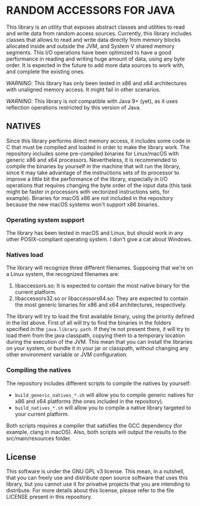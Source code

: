 # RANDOM ACCESSORS FOR JAVA

This library is an utility that exposes abstract classes and utilities
to read and write data from random access sources. Currently, this
library includes classes that allows to read and write data directly
from memory blocks allocated inside and outside the JVM, and System V
shared memory segments. This I/O operations have been optimized to
have a good performance in reading and writing huge amount of data,
using any byte order. It is expected in the future to add more data
sources to work with, and complete the existing ones.

*WARNING*: This library has only been tested in x86 and x64
architectures with unaligned memory access. It might fail in other
scenarios.

*WARNING*: This library is *not* compatible with Java 9+
(yet), as it uses reflection operations restricted by this version of
Java.

## NATIVES

Since this library performs direct memory access, it includes some
code in C that must be compiled and loaded in order to make the
library work. The repository includes some pre-compiled binaries for
Linux/macOS with generic x86 and x64 processors. Nevertheless, it is
recommended to compile the binaries by yourself in the machine that
will run the library, since it may take advantage of the instructions
sets of its processor to improve a little bit the performance of the
library, especially in I/O operations that requires changing the byte
order of the input data (this task might be faster in processors with
vectorized instructions sets, for example). Binaries for macOS x86 are
not included in the repository because the new macOS systems won't support 
x86 binaries.

### Operating system support

The library has been tested in macOS and Linux, but should work in any
other POSIX-compliant operating system. I don't give a cat about
Windows.

### Natives load

The library will recognize three different filenames. Supposing that
we're on a Linux system, the recognized filenames are:

1. libaccessors.so: It is expected to contain the most native binary
   for the current platform.
2. libaccessors32.so or libaccessors64.so: They are expected to
   contain the most generic binaries for x86 and x64 architectures,
   respectively.

The library will try to load the first available binary, using the
priority defined in the list above. First of all will try to find the
binaries in the folders specified in the `java.library.path`. If
they're not present there, it will try to load them from the java
classpath, copying them to a temporary location during the execution
of the JVM. This mean that you can install the libraries on your
system, or bundle it in your jar or classpath, without changing any
other environment variable or JVM configuration.

### Compiling the natives

The repository includes different scripts to compile the natives by
yourself:

* `build_generic_natives_*.sh` will allow you to compile generic
  natives for x86 and x64 platforms (the ones included in the
  repository).
* `build_natives_*.sh` will allow you to compile a native library
  targeted to your current platform.

Both scripts requires a compiler that satisfies the GCC dependency
(for example, clang in macOS). Also, both scripts will output the
results to the src/main/resources folder.

## License

This software is under the GNU GPL v3 license. This mean, in a
nutshell, that you can freely use and distribute open source software
that uses this library, but you cannot use it for privative projects
that you are intending to distribute. For more details about this
license, please refer to the file LICENSE present in this repository.

